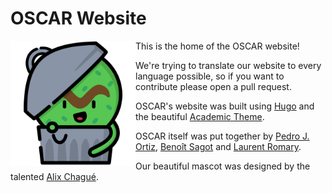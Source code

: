 # OSCAR Website

<img align="left" src="static/img/oscar.png" width="200" height="200" /> 

This is the home of the OSCAR website!

We're trying to translate our website to every language possible, so if you want to contribute please open a pull request.

OSCAR's website was built using [Hugo](https://gohugo.io/) and the beautiful [Academic Theme](https://github.com/gcushen/hugo-academic).

OSCAR itself was put together by [Pedro J. Ortiz](https://pjortiz.com/), [Benoît Sagot](http://alpage.inria.fr/~sagot/) and [Laurent Romary](https://cv.archives-ouvertes.fr/laurentromary).

Our beautiful mascot was designed by the talented [Alix Chagué](https://twitter.com/Alix_Tz).
